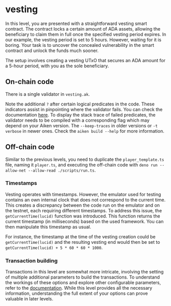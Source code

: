 # vesting

In this level, you are presented with a straightforward vesting smart contract.
The contract locks a certain amount of ADA assets, allowing the beneficiary to
claim them in full once the specified vesting period expires. In our example,
the vesting period is set to 5 hours. However, waiting for it is boring. Your
task is to uncover the concealed vulnerability in the smart contract and unlock
the funds much sooner.

The setup involves creating a vesting UTxO that secures an ADA amount for a
5-hour period, with you as the sole beneficiary.

## On-chain code

There is a single validator in `vesting.ak`.

Note the additional `?` after certain logical predicates in the code. These
indicators assist in pinpointing where the validator fails. You can check the
documentation
[here](https://aiken-lang.org/language-tour/troubleshooting#-operator). To
display the stack trace of failed predicates, the validator needs to be compiled
with a corresponding flag which may depend on your Aiken version. The
`--keep-traces` in older versions or `-t verbose` in newer ones. Check the
`aiken build --help` for more information.

## Off-chain code

Similar to the previous levels, you need to duplicate the `player_template.ts`
file, naming it `player.ts`, and executing the off-chain code with
`deno run --allow-net --allow-read ./scripts/run.ts`.

### Timestamps

Vesting operates with timestamps. However, the emulator used for testing
contains an own internal clock that does not correspond to the current time.
This creates a discrepancy between the code run on the emulator and on the
testnet, each requiring different timestamps. To address this issue, the
`getCurrentTime(lucid)` function was introduced. This function returns the
current timestamp (in milliseconds) based on the used framework. You can then
manipulate this timestamp as usual.

For instance, the timestamp at the time of the vesting creation could be
`getCurrentTime(lucid)` and the resulting vesting end would then be set to
`getCurrentTime(lucid) + 5 * 60 * 60 * 1000`.

### Transaction building

Transactions in this level are somewhat more intricate, involving the setting of
multiple additional parameters to build the transactions. To understand the
workings of these options and explore other configurable parameters, refer to
the [documentation](https://deno.land/x/lucid@0.10.11/mod.ts?s=Tx). While this
level provides all the necessary information, understanding the full extent of
your options can prove valuable in later levels.
